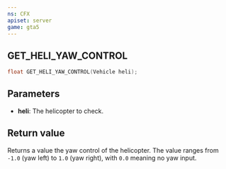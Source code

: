 ```yaml
---
ns: CFX
apiset: server
game: gta5
---
```

## GET_HELI_YAW_CONTROL

```c
float GET_HELI_YAW_CONTROL(Vehicle heli);
```

## Parameters
* **heli**: The helicopter to check.

## Return value
Returns a value the yaw control of the helicopter. The value ranges from `-1.0` (yaw left) to `1.0` (yaw right), with `0.0` meaning no yaw input.